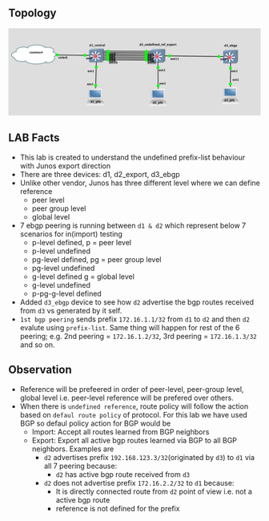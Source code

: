 ## Topology

![Topology](Topology.png)

## LAB Facts

- This lab is created to understand the undefined prefix-list behaviour with Junos export direction
- There are three devices: d1, d2_export, d3_ebgp
- Unlike other vendor, Junos has three different level where we can define reference
  - peer level
  - peer group level
  - global level
- 7 ebgp peering is running between `d1 & d2` which represent below 7 scenarios for in(import) testing
  - p-level defined, p = peer level
  - p-level undefined
  - pg-level defined, pg = peer group level
  - pg-level undefined
  - g-level defined g = global level
  - g-level undefined
  - p-pg-g-level defined
- Added `d3_ebgp` device to see how `d2` advertise the bgp routes received from `d3` vs generated by it self.
- `1st bgp peering` sends prefix `172.16.1.1/32` from `d1` to `d2` and then `d2` evalute using `prefix-list`. Same thing will happen for rest of the 6 peering; e.g. 2nd peering = `172.16.1.2/32`, 3rd peering = `172.16.1.3/32` and so on.

## Observation

- Reference will be prefeered in order of peer-level, peer-group level, global level i.e. peer-level reference will be prefered over others.
- When there is `undefined reference`, route policy will follow the action based on `defaul route policy` of protocol. For this lab we have used BGP so defaul policy action for BGP would be
  - Import: Accept all routes learned from BGP neighbors
  - Export: Export all active bgp routes learned via BGP to all BGP neighbors. Examples are
    - `d2` advertises prefix `192.168.123.3/32`(originated by `d3`) to `d1` via all 7 peering because:
      - `d2` has active bgp route received from `d3`
    - `d2` does not advertise prefix `172.16.2.2/32` to `d1` because:
      - It is directly connected route from `d2` point of view i.e. not a active bgp route
      - reference is not defined for the prefix
